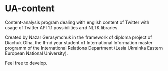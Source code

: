 UA-content
==========

Content-analysis program dealing  with english content of Twitter with usage of Twitter API 1.1 possibilities and NLTK libraries.

Created by Nazar Gerasymchuk in the framework of diploma project of Diachuk Olha, the II-nd year student of International Information master programm of the International Relations Department (Lesia Ukrainka Eastern European National University). 

Feel free to develop.
